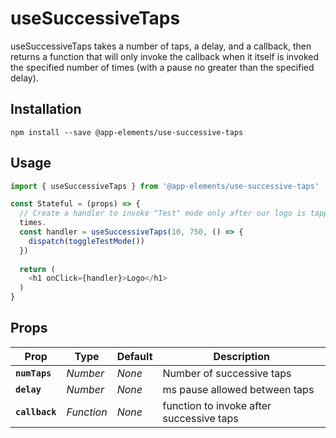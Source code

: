 # useSuccessiveTaps

useSuccessiveTaps takes a number of taps, a delay, and a callback, then returns
a function that will only invoke the callback when it itself is invoked the
specified number of times (with a pause no greater than the specified delay).

## Installation

`npm install --save @app-elements/use-successive-taps`

## Usage

```javascript
import { useSuccessiveTaps } from '@app-elements/use-successive-taps'

const Stateful = (props) => {
  // Create a handler to invoke "Test" mode only after our logo is tapped 10
  times.
  const handler = useSuccessiveTaps(10, 750, () => {
    dispatch(toggleTestMode())
  })
  
  return (
    <h1 onClick={handler}>Logo</h1>
  )
}
```

## Props

| Prop                   | Type       | Default       | Description         |
|------------------------|------------|---------------|---------------------|
| **`numTaps`**          | _Number_   | _None_        | Number of successive taps
| **`delay`**            | _Number_   | _None_        | ms pause allowed between taps
| **`callback`**         | _Function_ | _None_        | function to invoke after successive taps
